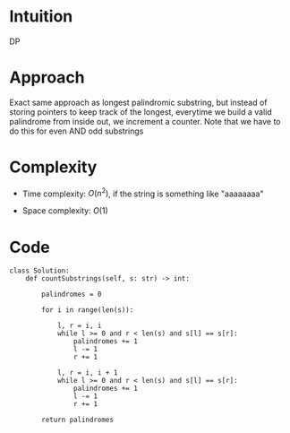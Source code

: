 # Intuition
DP

# Approach
Exact same approach as longest palindromic substring, but instead of storing pointers to keep track of the longest, everytime we build a valid palindrome from inside out, we increment a counter. Note that we have to do this for even AND odd substrings

# Complexity
- Time complexity: $O(n^2)$, if the string is something like "aaaaaaaa"
<!-- Add your time complexity here, e.g. $$O(n)$$ -->

- Space complexity: $O(1)$
<!-- Add your space complexity here, e.g. $$O(n)$$ -->

# Code
```python3
class Solution:
    def countSubstrings(self, s: str) -> int:

        palindromes = 0

        for i in range(len(s)):

            l, r = i, i
            while l >= 0 and r < len(s) and s[l] == s[r]:
                palindromes += 1
                l -= 1
                r += 1

            l, r = i, i + 1
            while l >= 0 and r < len(s) and s[l] == s[r]:
                palindromes += 1
                l -= 1
                r += 1

        return palindromes
```
